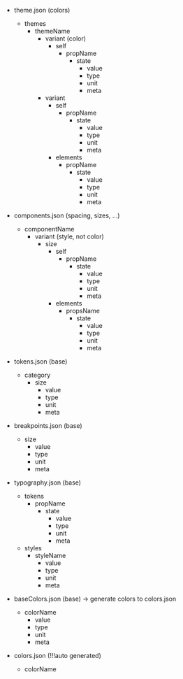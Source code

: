 - theme.json (colors)
  - themes
    - themeName
      - variant (color)
        - self
          - propName
            - state
              - value
              - type
              - unit
              - meta
      - variant
        - self
          - propName
            - state
              - value
              - type
              - unit
              - meta
        - elements
          - propName
            - state
              - value
              - type
              - unit
              - meta
- components.json (spacing, sizes, ...)
  - componentName
    - variant (style, not color)
      - size
        - self
          - propName
            - state
              - value
              - type
              - unit
              - meta
        - elements
          - propsName
            - state
              - value
              - type
              - unit
              - meta
- tokens.json (base)
  - category
    - size
      - value
      - type
      - unit
      - meta
- breakpoints.json (base)
  - size
    - value
    - type
    - unit
    - meta
- typography.json (base)
  - tokens
    - propName
      - state
        - value
        - type
        - unit
        - meta
  - styles
    - styleName
      - value
      - type
      - unit
      - meta
- baseColors.json (base) -> generate colors to colors.json
  - colorName
    - value
    - type
    - unit
    - meta

- colors.json (!!!auto generated)
  - colorName
